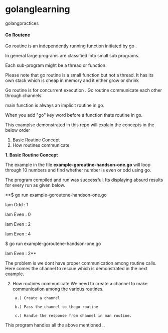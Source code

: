 # golanglearning
golangpractices

#### **Go Routene**


Go routine is an independently running function initiated 
by go .

In general large programs are classified into small sub programs.

Each sub-program might be a thread or function.

Please note that go routine is a small function but not a thread.
It has its own stack which is cheap in memory and it either grow or shrink

Go routine is for concurrent execution . Go routine communicate each other through 
channels.

main function is always an implicit routine in go.

When you add "go" key word before a function thats routine in go.

This examplse demonstrated in this repo will explain the concepts in the below order

1. Basic Routine Concept
2. How routines communicate 


**1. Basic Routine Concept**

The example in the file **example-goroutine-handson-one.go**
will loop through 10 numbers and find whether number is even or odd using go.

The program compiled and run was successful.
Its displaying absurd results for every run as given below.

**$ go run example-goroutene-handson-one.go

Iam Odd :  1

Iam Even :  0

Iam Even :  2

Iam Even :  4


$ go run example-goroutene-handson-one.go

Iam Even :  2**

The problem is we dont have proper communication among routine calls.
Here comes the channel to rescue which is demonstrated in the next example.

2. How routines communicate
 We need to create a channel to make communication among the various routines.
 
        a.) Create a channel
 
        b.) Pass the channel to thego routine
 
        c.) Handle the response from channel in man routine.
 
 This program handles all the above mentioned ..
 
 
 


